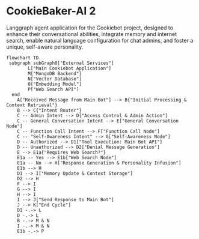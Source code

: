 # CookieBaker-AI 2

Langgraph agent application for the Cookiebot project, designed to enhance their conversational abilities, integrate memory and internet search, enable natural language configuration for chat admins, and foster a unique, self-aware personality.

```mermaid
flowchart TD
 subgraph subGraph0["External Services"]
        L["Main Cookiebot Application"]
        M["MongoDB Backend"]
        N["Vector Database"]
        O["Embedding Model"]
        P["Web Search API"]
  end
    A["Received Message from Main Bot"] --> B{"Initial Processing & Context Retrieval"}
    B --> C{"Intent Router"}
    C -- Admin Intent --> D["Access Control & Admin Action"]
    C -- General Conversation Intent --> E["General Conversation Node"]
    C -- Function Call Intent --> F["Function Call Node"]
    C -- "Self-Awareness Intent" --> G["Self-Awareness Node"]
    D -- Authorized --> D1["Tool Execution: Main Bot API"]
    D -- Unauthorized --> D2["Denial Message Generation"]
    E --> E1a{"Requires Web Search?"}
    E1a -- Yes --> E1b["Web Search Node"]
    E1a -- No --> H["Response Generation & Personality Infusion"]
    E1b --> H
    D1 --> I["Memory Update & Context Storage"]
    D2 --> H
    F --> I
    G --> I
    H --> I
    I --> J["Send Response to Main Bot"]
    J --> K["End Cycle"]
    D1 -.-> L
    D -.-> L
    B -.-> M & N
    I -.-> M & N
    E1b -.-> P
```